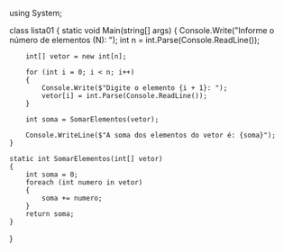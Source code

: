 using System;

class lista01
{
    static void Main(string[] args)
    {
        Console.Write("Informe o número de elementos (N): ");
        int n = int.Parse(Console.ReadLine());

        int[] vetor = new int[n];

        for (int i = 0; i < n; i++)
        {
            Console.Write($"Digite o elemento {i + 1}: ");
            vetor[i] = int.Parse(Console.ReadLine());
        }

        int soma = SomarElementos(vetor);

        Console.WriteLine($"A soma dos elementos do vetor é: {soma}");
    }

    static int SomarElementos(int[] vetor)
    {
        int soma = 0;
        foreach (int numero in vetor)
        {
            soma += numero;
        }
        return soma;
    }
}
